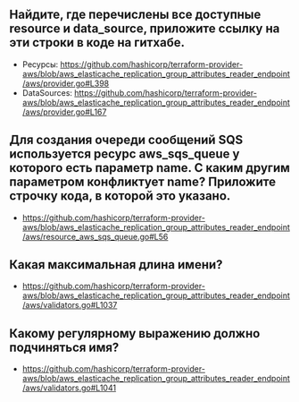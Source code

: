 ## Найдите, где перечислены все доступные resource и data_source, приложите ссылку на эти строки в коде на гитхабе.  
- Ресурсы: https://github.com/hashicorp/terraform-provider-aws/blob/aws_elasticache_replication_group_attributes_reader_endpoint/aws/provider.go#L398 
- DataSources: https://github.com/hashicorp/terraform-provider-aws/blob/aws_elasticache_replication_group_attributes_reader_endpoint/aws/provider.go#L167

## Для создания очереди сообщений SQS используется ресурс aws_sqs_queue у которого есть параметр name. С каким другим параметром конфликтует name? Приложите строчку кода, в которой это указано.
- https://github.com/hashicorp/terraform-provider-aws/blob/aws_elasticache_replication_group_attributes_reader_endpoint/aws/resource_aws_sqs_queue.go#L56  

## Какая максимальная длина имени?
- https://github.com/hashicorp/terraform-provider-aws/blob/aws_elasticache_replication_group_attributes_reader_endpoint/aws/validators.go#L1037

## Какому регулярному выражению должно подчиняться имя?  
- https://github.com/hashicorp/terraform-provider-aws/blob/aws_elasticache_replication_group_attributes_reader_endpoint/aws/validators.go#L1041
